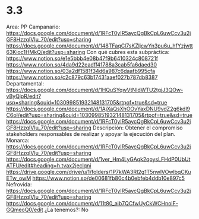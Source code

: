 # 3.3

Area: PP
Campanario: https://docs.google.com/document/d/1RFcT0yIR5aycQgBkCpL6uwCcv3u2jGF8HzzqIVIu_70/edit?usp=sharing
https://docs.google.com/document/d/148TFaqCl7sKZljcwYn3pu6u_hfYzjwtt63Kioc1HMkQ/edit?usp=sharing
Con qué cubres esta subpráctica: https://www.notion.so/e1e5bbb4e08b47f9b6410324c808721f 
https://www.notion.so/4da9d22eadff41788a3cab5fa6daed30 
https://www.notion.so/03a2df1581f34d6a987c6daafb995cfa 
https://www.notion.so/c2c879c63b17431aaef027b787db8387 
Departamental: https://docs.google.com/document/d/1HQuSYqwVtNIdWTU2tgjJ3QOw-vByQjpR/edit?usp=sharing&ouid=103099851932148131705&rtpof=true&sd=true
https://docs.google.com/document/d/1AjXaQsXhOOvYaxDNU9vdZ2g6kdl9C6oI/edit?usp=sharing&ouid=103099851932148131705&rtpof=true&sd=true
https://docs.google.com/document/d/1RFcT0yIR5aycQgBkCpL6uwCcv3u2jGF8HzzqIVIu_70/edit?usp=sharing
Descripción: Obtener el compromiso stakeholders responsables de realizar y apoyar la ejecución del plan.
Monarca: https://docs.google.com/document/d/1RFcT0yIR5aycQgBkCpL6uwCcv3u2jGF8HzzqIVIu_70/edit?usp=sharing
https://docs.google.com/document/d/1ver_Hm4LyGAqk2qoysLFHdP0UbUtATFU/edit#heading=h.tvax2jeclqni
https://drive.google.com/drive/u/1/folders/1P7kWA3RI2g1T5nwlVOwlbqCKuETw_owM
https://www.notion.so/de00681fb80c4b0ebfeb4ddb10e897c5 
Nefrovida: https://docs.google.com/document/d/1RFcT0yIR5aycQgBkCpL6uwCcv3u2jGF8HzzqIVIu_70/edit?usp=sharing
https://docs.google.com/document/d/11t80_aib7QCfwUyCkWCHnoIF-GQmeoQ0/edit
¿La tenemos?: No